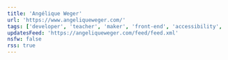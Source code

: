```yaml
---
title: 'Angélique Weger'
url: 'https://www.angeliqueweger.com/'
tags: ['developer', 'teacher', 'maker', 'front-end', 'accessibility', 'a11y', 'CSS', 'Sass', 'leadership', 'eleventy', '11ty']
updatesFeed: 'https://angeliqueweger.com/feed/feed.xml'
nsfw: false
rss: true
---
```

